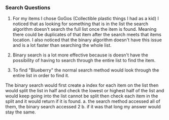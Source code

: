 ### Search Questions
1. For my items I chose GoGos (Collectible plastic things I had as a kid)
I noticed that as looking for something that is in the list the search algorithm doesn't search the full list once the item is found. Meaning there could be duplicates of that item after the search meets that items location. I also noticed that the binary algorithm doesn't have this issue and is a lot faster than searching the whole list.

2. Binary search is a lot more effective because is doesn't have the possibility of having to search through the entire list to find the item.


3. To find "Blueberry" the normal search method would look through the entire list in order to find it.

The binary search would first create a index for each item on the list then would split the list in half and check the lowest or highest half of the list and would keep going into the list cannot be split then check each item in the split and it would return if it is found.
    a. the search method accessed all of them, the binary search accessed 2
    b. if it was that long my answer would stay the same.